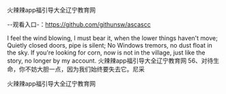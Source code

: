 火辣辣app福引导大全辽宁教育网

--观看入口-：https://github.com/githunsw/ascascc

I feel the wind blowing, I must bear it, when the lower things haven't move;
Quietly closed doors, pipe is silent;
No Windows tremors, no dust float in the sky.
If you're looking for corn, now is not in the village, just like the story, no longer by my account.
火辣辣app福引导大全辽宁教育网	56、对待生命，你不妨大胆一点，因为我们始终要失去它。尼采

火辣辣app福引导大全辽宁教育网
